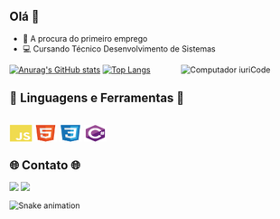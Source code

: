 ## Olá 👋

- 💼 A procura do primeiro emprego
- 💻 Cursando Técnico Desenvolvimento de Sistemas

<img src="https://raw.githubusercontent.com/MicaelliMedeiros/micaellimedeiros/master/image/computer-illustration.png" min-width="200px" max-width="200px" width="200px" align="right" alt="Computador iuriCode">

[![Anurag's GitHub stats](https://github-readme-stats.vercel.app/api?username=kauameloo&show_icons=true&theme=transparent)](https://github.com/anuraghazra/github-readme-stats)
[![Top Langs](https://github-readme-stats.vercel.app/api/top-langs/?username=kauameloo&theme=transparent)](https://github.com/anuraghazra/github-readme-stats)

<div>
   <h2>🔧 Linguagens e Ferramentas 🔧</h2>
<div style="display: inline_block"><br>
  <img align="center" alt="Js" height="30" width="40" src="https://raw.githubusercontent.com/devicons/devicon/master/icons/javascript/javascript-plain.svg">
  <img align="center" alt="HTML" height="30" width="40" src="https://raw.githubusercontent.com/devicons/devicon/master/icons/html5/html5-original.svg">
  <img align="center" alt="CSS" height="30" width="40" src="https://raw.githubusercontent.com/devicons/devicon/master/icons/css3/css3-original.svg">
  <img align="center" alt="Csharp" height="30" width="40" src="https://raw.githubusercontent.com/devicons/devicon/master/icons/csharp/csharp-original.svg">
</div>
  </div>
  

 
<div> 
   <h2>🌐 Contato 🌐</h2> 
  <a href="https://www.linkedin.com/in/kaua-rodrigues-73761024a" target="_blank"><img src="https://img.shields.io/badge/-LinkedIn-%230077B5?style=for-the-badge&logo=linkedin&logoColor=white" target="_blank"></a> 
    <a href="https://www.instagram.com/kauamelooo/" target="_blank"><img src="https://img.shields.io/badge/-Instagram-%23E4405F?style=for-the-badge&logo=instagram&logoColor=white" target="_blank"></a>

</div>

![Snake animation](https://github.com/kauameloo/kauameloo/blob/output/github-contribution-grid-snake.svg)
